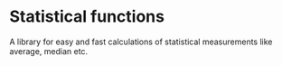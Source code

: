<!--
title: "Statistical functions"
custom_edit_url: https://github.com/netdata/netdata/edit/master/src/libnetdata/statistical/README.md
sidebar_label: "Statistical functions"
learn_status: "Published"
learn_topic_type: "Tasks"
learn_rel_path: "Developers/libnetdata"
-->

# Statistical functions

A library for easy and fast calculations of statistical measurements like average, median etc.
